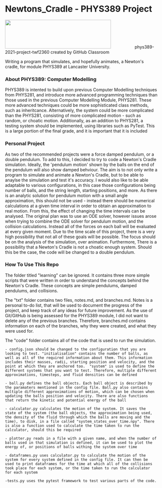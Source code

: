 # Newtons_Cradle - PHYS389 Project
<img src="https://www.lancaster.ac.uk/media/lancaster-university/content-assets/images/fst/logos/Physicslogo.svg" width="350" height="95">
  &nbsp;&nbsp;&nbsp;&nbsp;&nbsp;&nbsp;&nbsp;&nbsp;&nbsp;&nbsp;&nbsp;&nbsp&nbsp;&nbsp;&nbsp;&nbsp;&nbsp;&nbsp;
phys389-2021-project-twf2360 created by GitHub Classroom

Writing a program that simulates, and hopefully animates, a Newton's cradle, for module PHYS389 at Lancaster University. 
### About PHYS389: Computer Modelling
PHYS389 is intented to build upon previous Computer Modelling techniques from PHYS281, and introduce more advanced programming techniques than those used in the previous Computer Modelling Module, PHYS281. These more advanced techniques could be more sophisticated class methods, such as inheritcance. Alternatively, the system could be more complicated than the PHYS281, consisting of more complicated motion - such as random, or choatic motion. Additionally, as an addition to PHYS281, a testing system should be implemented, using libraries such as PyTest. This is a large portion of the final grade, and it is important that it is included

### Personal Project 
As two of the recommended projects were a force damped pendulum, or a double pendulum. To add to this, I decided to try to code a Newton's Cradle simulation. Ideally, the 'pendulum motion' shown by the balls on the end of the pendulum will also show damped behviour. 
The aim is to not only write a program to simulate and animate a Newton's Cradle, but to be able to anaylse the simulation and test it's accuracy. I would also like to be able adaptable to various configurations, in this case those configurations being number of balls, and the string length, starting positions, and more. As there is an analytic solution for pendulum motion with a small angle approximation, this should not be used - instead there should be numerical calculations at a given time interval in order to obtain an approximation to real motion. From this, the effect of changing the time intervals can be analysed. The original plan was to use an ODE solver, however issues arose when trying to combine the ODE solver for pendulum motion, and the collision calculations. Instead all of the forces on each ball will be evaluated at every given moment. Due to the time scale of this project, there is a very high possibility that not all of these goals will be possible. The focus should be on the analysis of the simulation, over animation. 
Furthermore, There is a possibility that a Newton's Cradle is not a choatic enough system. Should this be the case, the code will be changed to a double pendulum. 

### How To Use This Repo
The folder titled "learning" can be ignored. It contains three more simple scripts that were written in order to understand the concepts behind the Newton's Cradle. These concepts are simple pendulums, damped pendulums, and collisions.

The "txt" folder contains two files, notes.md, and branches.md. Notes is a personal to-do list, that will be used to document the progress of the project, and keep track of any ideas for future improvement. As the use of Git/GitHub is being assessed for the PHYS389 module, I did not want to delete any of the previous branches. Therefore, branches.md contains information on each of the branches, why they were created, and what they were used for.

The "code" folder contains all of the code that is used to run the simulation. 
    
    - config.json should be changed to the configuration that you are looking to test. "initialisation" contains the number of balls, as well as all of the required information about them. This information includes their masses, radii, starting position and velocity, and the point at which they are anchored too.  "system" is used to define the different systems that you want to test. Therefore, multiple different approximations, timesteps, and fluid densities can be defined
    
    - ball.py defines the ball objects. Each ball object is described by the paramaters mentioned in the config file. Ball.py also contains multiple different approximations of motion, which can be chosen when updating the balls position and velocity. There are also functions that return the kinetic and potential energy of the ball
    
    - calculator.py calculates the motion of the system. It saves the state of the system (the ball objects, the approximation being used, the density of the fluid through which the balls are moving and the time), to disk, in a file called "system_states_over_time.npy". There is also a function used to calculate the time taken to run the calculator, should this be required
   
    - plotter.py reads in a file with a given name, and when the number of balls used in that simulation is defined, it can be used to plot the energy of, or positions of balls withing the system over time 
    
    - dataframes.py uses calculator.py to calculate the motion of the system for every system defined in the config file. It can then be used to print dataframes for the time at which all of the collisions took place for each system, or the time taken to run the calculator for each system

    -tests.py uses the pytest framework to test various parts of the code.




